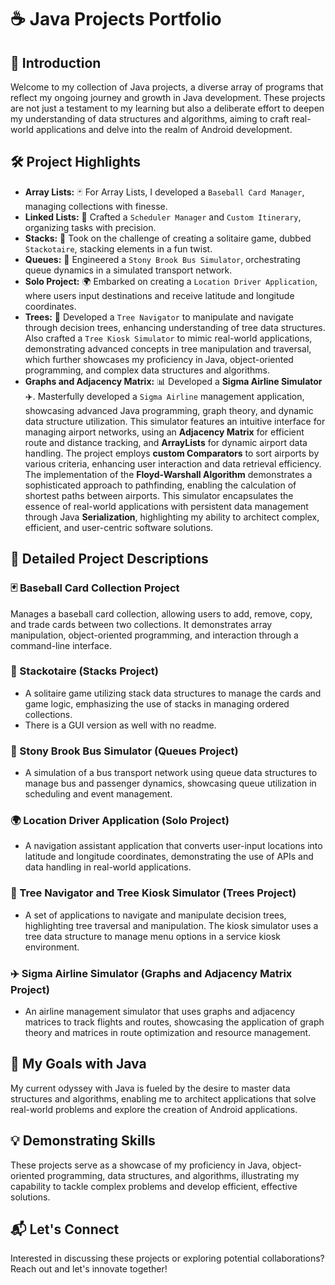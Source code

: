 # ☕ Java Projects Portfolio

## 🌟 Introduction
Welcome to my collection of Java projects, a diverse array of programs that reflect my ongoing journey and growth in Java development. These projects are not just a testament to my learning but also a deliberate effort to deepen my understanding of data structures and algorithms, aiming to craft real-world applications and delve into the realm of Android development.

## 🛠️ Project Highlights

- **Array Lists:** 🃏 For Array Lists, I developed a `Baseball Card Manager`, managing collections with finesse.
- **Linked Lists:** 📅 Crafted a `Scheduler Manager` and `Custom Itinerary`, organizing tasks with precision.
- **Stacks:** 🎴 Took on the challenge of creating a solitaire game, dubbed `Stackotaire`, stacking elements in a fun twist.
- **Queues:** 🚌 Engineered a `Stony Brook Bus Simulator`, orchestrating queue dynamics in a simulated transport network.
- **Solo Project:** 🌍 Embarked on creating a `Location Driver Application`, where users input destinations and receive latitude and longitude coordinates.
- **Trees:** 🌳 Developed a `Tree Navigator` to manipulate and navigate through decision trees, enhancing understanding of tree data structures. Also crafted a `Tree Kiosk Simulator` to mimic real-world applications, demonstrating advanced concepts in tree manipulation and traversal, which further showcases my proficiency in Java, object-oriented programming, and complex data structures and algorithms.
- **Graphs and Adjacency Matrix:** 📊 Developed a **Sigma Airline Simulator** ✈️. Masterfully developed a `Sigma Airline` management application, showcasing advanced Java programming, graph theory, and dynamic data structure utilization. This simulator features an intuitive interface for managing airport networks, using an **Adjacency Matrix** for efficient route and distance tracking, and **ArrayLists** for dynamic airport data handling. The project employs **custom Comparators** to sort airports by various criteria, enhancing user interaction and data retrieval efficiency. The implementation of the **Floyd-Warshall Algorithm** demonstrates a sophisticated approach to pathfinding, enabling the calculation of shortest paths between airports. This simulator encapsulates the essence of real-world applications with persistent data management through Java **Serialization**, highlighting my ability to architect complex, efficient, and user-centric software solutions.

## 📂 Detailed Project Descriptions

### 🃏 Baseball Card Collection Project
Manages a baseball card collection, allowing users to add, remove, copy, and trade cards between two collections. It demonstrates array manipulation, object-oriented programming, and interaction through a command-line interface.

### 🎴 Stackotaire (Stacks Project)
- A solitaire game utilizing stack data structures to manage the cards and game logic, emphasizing the use of stacks in managing ordered collections.
- There is a GUI version as well with no readme.

### 🚌 Stony Brook Bus Simulator (Queues Project)
- A simulation of a bus transport network using queue data structures to manage bus and passenger dynamics, showcasing queue utilization in scheduling and event management.

### 🌍 Location Driver Application (Solo Project)
- A navigation assistant application that converts user-input locations into latitude and longitude coordinates, demonstrating the use of APIs and data handling in real-world applications.

### 🌳 Tree Navigator and Tree Kiosk Simulator (Trees Project)
- A set of applications to navigate and manipulate decision trees, highlighting tree traversal and manipulation. The kiosk simulator uses a tree data structure to manage menu options in a service kiosk environment.

### ✈️ Sigma Airline Simulator (Graphs and Adjacency Matrix Project)
- An airline management simulator that uses graphs and adjacency matrices to track flights and routes, showcasing the application of graph theory and matrices in route optimization and resource management.


## 🎯 My Goals with Java

My current odyssey with Java is fueled by the desire to master data structures and algorithms, enabling me to architect applications that solve real-world problems and explore the creation of Android applications.

## 💡 Demonstrating Skills

These projects serve as a showcase of my proficiency in Java, object-oriented programming, data structures, and algorithms, illustrating my capability to tackle complex problems and develop efficient, effective solutions.

## 📬 Let's Connect

Interested in discussing these projects or exploring potential collaborations? Reach out and let's innovate together!
